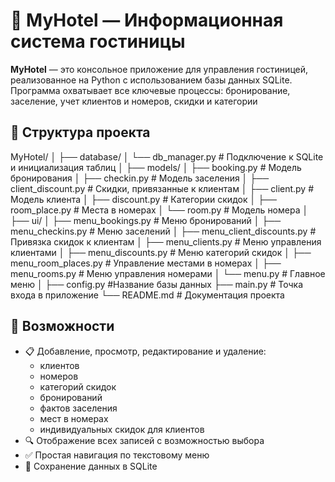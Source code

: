 # 🏨 MyHotel — Информационная система гостиницы

**MyHotel** — это консольное приложение для управления гостиницей, реализованное на Python с использованием базы данных SQLite. Программа охватывает все ключевые процессы: бронирование, заселение, учет клиентов и номеров, скидки и категории

## 📂 Структура проекта

MyHotel/
│
├── database/
│ └── db_manager.py # Подключение к SQLite и инициализация таблиц
│
├── models/
│ ├── booking.py # Модель бронирования 
│ ├── checkin.py # Модель заселения 
│ ├── client_discount.py # Скидки, привязанные к клиентам
│ ├── client.py # Модель клиента
│ ├── discount.py # Категории скидок
│ ├── room_place.py # Места в номерах
│ └── room.py # Модель номера
│
├── ui/
│ ├── menu_bookings.py # Меню бронирований 
│ ├── menu_checkins.py # Меню заселений 
│ ├── menu_client_discounts.py # Привязка скидок к клиентам
│ ├── menu_clients.py # Меню управления клиентами
│ ├── menu_discounts.py # Меню категорий скидок
│ ├── menu_room_places.py # Управление местами в номерах
│ ├── menu_rooms.py # Меню управления номерами
│ └── menu.py # Главное меню
│
├── config.py #Название базы данных
├── main.py # Точка входа в приложение
└── README.md # Документация проекта

## 🔧 Возможности

- 📋 Добавление, просмотр, редактирование и удаление:
  - клиентов
  - номеров
  - категорий скидок
  - бронирований
  - фактов заселения
  - мест в номерах
  - индивидуальных скидок для клиентов
- 🔍 Отображение всех записей с возможностью выбора
- ✅ Простая навигация по текстовому меню
- 💾 Сохранение данных в SQLite
